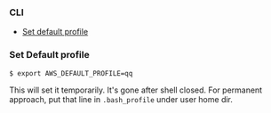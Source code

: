 ### CLI

- [Set default profile](#set-default-profile)

### Set Default profile

```shell
$ export AWS_DEFAULT_PROFILE=qq
```
This will set it temporarily. It's gone after shell closed. For permanent approach, put that line in `.bash_profile` under user home dir.

